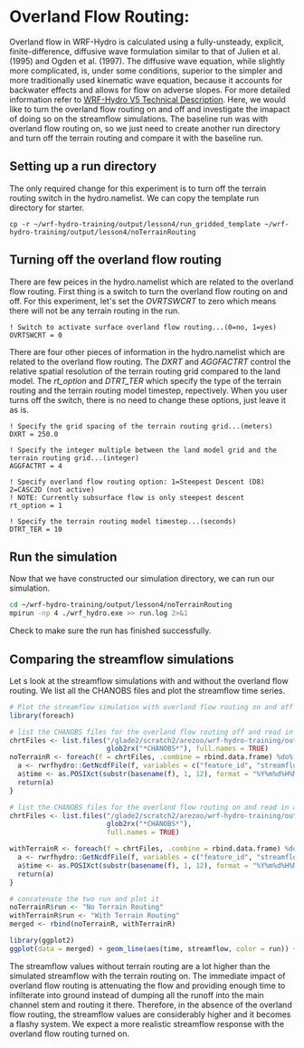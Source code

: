 # Overland Flow Routing:
Overland flow in WRF-Hydro is calculated using a fully-unsteady, explicit, finite-difference, diffusive wave formulation similar to that of Julien et al. (1995) and Ogden et al. (1997). The diffusive wave equation, while slightly more complicated, is, under some conditions, superior to the simpler and more traditionally used kinematic wave equation, because it accounts for backwater effects and allows for flow on adverse slopes. For more detailed information refer to [WRF-Hydro V5 Technical Description](https://ral.ucar.edu/sites/default/files/public/WRF-HydroV5TechnicalDescription.pdf). Here, we would like to turn the overland flow routing on and off and investigate the imapact of doing so on the streamflow simulations. The baseline run was with overland flow routing on, so we just need to create another run directory and turn off the terrain routing and compare it with the baseline run.

## Setting up a run directory
The only required change for this experiment is to turn off the terrain routing switch in the hydro.namelist. We can copy the template run directory for starter.

```
cp -r ~/wrf-hydro-training/output/lesson4/run_gridded_template ~/wrf-hydro-training/output/lesson4/noTerrainRouting
```

## Turning off the overland flow routing
There are few peices in the hydro.namelist which are related to the overland flow routing. First thing is a switch to turn the overland flow routing on and off. For this experiment, let's set the *OVRTSWCRT* to zero which means there will not be any terrain routing in the run. 
```
! Switch to activate surface overland flow routing...(0=no, 1=yes)
OVRTSWCRT = 0
```
There are four other pieces of information in the hydro.namelist which are related to the overland flow routing. The *DXRT* and *AGGFACTRT* control the relative spatial resolution of the terrain routing grid compared to the land model. The *rt_option* and *DTRT_TER* which specify the type of the terrain routing and  the terrain routing model timestep, repectively. When you user turns off the switch, there is no need to change these options, just leave it as is. 

```
! Specify the grid spacing of the terrain routing grid...(meters)
DXRT = 250.0

! Specify the integer multiple between the land model grid and the terrain routing grid...(integer)
AGGFACTRT = 4

! Specify overland flow routing option: 1=Steepest Descent (D8) 2=CASC2D (not active)
! NOTE: Currently subsurface flow is only steepest descent
rt_option = 1

! Specify the terrain routing model timestep...(seconds)
DTRT_TER = 10
```
## Run the simulation
Now that we have constructed our simulation directory, we can run our simulation.
```bash
cd ~/wrf-hydro-training/output/lesson4/noTerrainRouting
mpirun -np 4 ./wrf_hydro.exe >> run.log 2>&1
```
Check to make sure the run has finished successfully.

## Comparing the streamflow simulations
Let s look at the streamflow simulations with and without the overland flow routing. We list all the CHANOBS files and plot the streamflow time series.

```R
# Plot the streamflow simulation with overland flow routing on and off
library(foreach)

# list the CHANOBS files for the overland flow routing off and read in all the files
chrtFiles <- list.files("/glade2/scratch2/arezoo/wrf-hydro-training/output/lesson4/noTerrainRouting",
                        glob2rx("*CHANOBS*"), full.names = TRUE)
noTerrainR <- foreach(f = chrtFiles, .combine = rbind.data.frame) %do% {
  a <- rwrfhydro::GetNcdfFile(f, variables = c("feature_id", "streamflow"))
  a$time <- as.POSIXct(substr(basename(f), 1, 12), format = "%Y%m%d%H%M", tz = "UTC")
  return(a)
}

# list the CHANOBS files for the overland flow routing on and read in all the files
chrtFiles <- list.files("/glade2/scratch2/arezoo/wrf-hydro-training/output/lesson4/run_gridded_baseline/",
                        glob2rx("*CHANOBS*"), 
                        full.names = TRUE)

withTerrainR <- foreach(f = chrtFiles, .combine = rbind.data.frame) %do% {
  a <- rwrfhydro::GetNcdfFile(f, variables = c("feature_id", "streamflow"))
  a$time <- as.POSIXct(substr(basename(f), 1, 12), format = "%Y%m%d%H%M", tz = "UTC")
  return(a)
}

# concatenate the two run and plot it
noTerrainR$run <- "No Terrain Routing"
withTerrainR$run <- "With Terrain Routing"
merged <- rbind(noTerrainR, withTerrainR)

library(ggplot2)
ggplot(data = merged) + geom_line(aes(time, streamflow, color = run)) + facet_wrap(~feature_id)
```
The streamflow values without terrain routing are a lot higher than the simulated streamflow with the terrain routing on. The immediate impact of overland flow routing is attenuating the flow and providing enough time to infilterate into ground instead of dumping all the runoff into the main channel stem and routing it there. Therefore, in the absence of the overland flow routing, the streamflow values are considerably higher and it becomes a flashy system. We expect a more realistic streamflow response with the overland flow routing turned on. 
